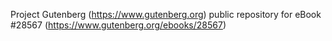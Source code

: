 Project Gutenberg (https://www.gutenberg.org) public repository for eBook #28567 (https://www.gutenberg.org/ebooks/28567)
